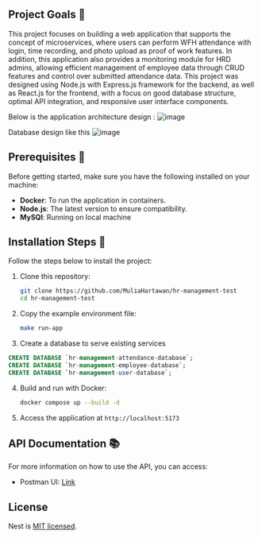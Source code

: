 ## Project Goals 🎯

This project focuses on building a web application that supports the concept of microservices, where users can perform WFH attendance with login, time recording, and photo upload as proof of work features. In addition, this application also provides a monitoring module for HRD admins, allowing efficient management of employee data through CRUD features and control over submitted attendance data. This project was designed using Node.js with Express.js framework for the backend, as well as React.js for the frontend, with a focus on good database structure, optimal API integration, and responsive user interface components.

Below is the application architecture design :
![image](https://github.com/user-attachments/assets/a1e1c324-a926-4efe-a3de-845d4a04c7d1)

Database design like this
![image](https://github.com/user-attachments/assets/3bf44399-f50a-4418-aea2-3f4194aa9b4a)

## Prerequisites 🔧

Before getting started, make sure you have the following installed on your machine:

- **Docker**: To run the application in containers.
- **Node.js**: The latest version to ensure compatibility.
- **MySQl**: Running on local machine

## Installation Steps 🚀

Follow the steps below to install the project:

1. Clone this repository:

   ```bash
   git clone https://github.com/MuliaHartawan/hr-management-test
   cd hr-management-test
   ```

2. Copy the example environment file:

   ```bash
   make run-app
   ```

3. Create a database to serve existing services

```sql
CREATE DATABASE `hr-management-attendance-database`;
CREATE DATABASE `hr-management-employee-database`;
CREATE DATABASE `hr-management-user-database`;
```

4. Build and run with Docker:

   ```bash
   docker compose up --build -d
   ```

5. Access the application at `http://localhost:5173`

## API Documentation 📚

For more information on how to use the API, you can access:

- Postman UI: [Link](https://documenter.getpostman.com/view/12850299/2sAYQWLuGR)

## License

Nest is [MIT licensed](LICENSE).
